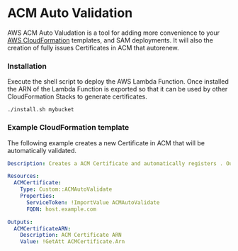 # ACM Auto Validation

AWS ACM Auto Valudation is a tool for adding more convenience to your [AWS CloudFormation](https://aws.amazon.com/cloudformation/) templates, and SAM deployments.  It will also the creation of fully issues Certificates in ACM that autorenew.

### Installation

Execute the shell script to deploy the AWS Lambda Function.  Once installed the ARN of the Lambda Function is exported so that it can be used by other CloudFormation Stacks to generate certificates.

```shell
./install.sh mybucket
```

### Example CloudFormation template

The following example creates a new Certificate in ACM that will be automatically validated.

```yaml
Description: Creates a ACM Certificate and automatically registers . Outputs the ACM ARN.

Resources:
  ACMCertificate:
    Type: Custom::ACMAutoValidate
    Properties:
      ServiceToken: !ImportValue ACMAutoValidate
      FQDN: host.example.com

Outputs:
  ACMCertificateARN:
    Description: ACM Certificate ARN
    Value: !GetAtt ACMCertificate.Arn
```
